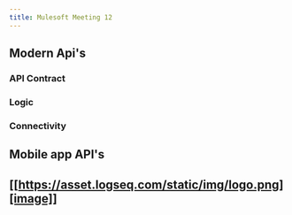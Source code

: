 ```yaml
---
title: Mulesoft Meeting 12
---
```


## Modern Api's 
### API Contract
### Logic
### Connectivity
## Mobile app API's
## [[https://asset.logseq.com/static/img/logo.png][image]]
##
